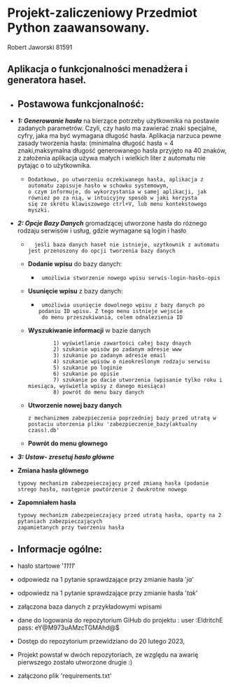 # Projekt-zaliczeniowy Przedmiot Python zaawansowany.

Robert Jaworski 81591



Aplikacja o funkcjonalności menadżera i generatora haseł.
-



- Postawowa funkcjonalność:
  -

-  **_1: Generowanie hasła_** na bierzące potrzeby użytkownika na postawie zadanych parametrów. Czyli, czy hasło ma zawierać znaki
  specjalne, cyfry, jaka ma być wymagana długość hasła. Aplikacja narzuca pewne zasady tworzenia hasła:
  (minimalna długość hasła = 4 znaki,maksymalna długość generowanego hasła przyjęto na 40 znaków, z założenia aplikacja 
  używa małych i wielkich liter z automatu nie pytając o to użytkownika.
    -     Dodatkowo, po utworzeniu oczekiwanego hasła, aplikacja z automatu zapisuje hasło w schowku systemowym,
          o czym informuje, do wykorzystania w samej aplikacji, jak również po za nią, w intuicyjny sposób w jaki korzysta 
          się ze skrótu klawiszowego ctrl+V, lub menu kontekstowego myszki.


- **_2: Opcje Bazy Danych_** gromadzącej utworzone hasła do róznego rodzaju serwisów i usług, gdzie wymagane są login i hasło
    -       jeśli baza danych haseł nie istnieje, uzytkownik z automatu jest przenoszony do opcji tworzenia bazy danych

  
  - **Dodanie wpisu** do bazy danych:
    -      umożliwia stworzenie nowego wpisu serwis-login-hasło-opis
  - **Usunięcie wpisu** z bazy danych:  
    -      umożliwia usunięcie dowolnego wpisu z bazy danych po podaniu ID wpisu. Z tego menu istnieje wejscie
           do menu przeszukiwania, celem odnalezienia ID
  - **Wyszukiwanie informacji** w bazie danych 
  
  
                1) wyświetlanie zawartości całej bazy dnaych
                2) szukanie wpisów po zadanym adresie www
                3) szukanie po zadanym adresie email
                4) szukanie wpisów o nieokreślonym rodzaju serwisu
                5) szukanie po loginie
                6) szukanie po opisie
                7) szukanie po dacie utworzenia (wpisanie tylko roku i miesiąca, wyświetla wpisy z danego miesiąca)
                8) powrót do menu bazy danych
  
  - **Utworzenie nowej bazy danych**

        z mechanizmem zabezpieczenia poprzedniej bazy przed utratą w postaciu utorzenia pliku 'zabezpieczenie_bazy(aktualny czass).db'
  - **Powrót do menu głownego**



- **_3: Ustaw- zresetuj hasło główne_**
- **Zmiana hasła głównego**

      typowy mechanizm zabezpeieczający przed zmianą hasła (podanie strego hasła, następnie powtórzenie 2 dwukrotne nowego
- **Zapomniałem hasła**

      typowy mechanizm zabezpeieczający przed utratą hasła, oparty na 2 pytaniach zabezpieczających
      zapamietanych przy tworzeniu hasła
  

- Informacje ogólne:
  -
 - hasło startowe '_1111_'
 - odpowiedz na 1 pytanie sprawdzające przy zmianie hasła '_ja_'
 - odpowiedz na 1 pytanie sprawdzające przy zmianie hasła '_tak_'
 - załączona baza danych z przykładowymi wpisami
 - dane do logowania do repozytorium GiHub do projektu : user :EldritchE   pass: eY@M973uAMzcTGMAhd@$
 - Dostęp do repozytorium przewidziano do 20 lutego 2023, 
 - Projekt powstał w dwóch repozytoriach, ze względu na awarię pierwszego zostało utworzone drugie :)
 - załączono plik 'requirements.txt'